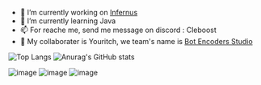 - 🔭 I’m currently working on <a href="https://discord.gg/naJTnTFSmC">Infernus</a>
- 🌱 I’m currently learning Java
- 📫 For reache me, send me message on discord : Cleboost
- 👯 My collaborater is Youritch, we team's name is <a href="https://discord.gg/243tk7k76v">Bot Encoders Studio</a>


![Top Langs](https://github-readme-stats.vercel.app/api/top-langs/?username=Cleboost&hide_progress=false)
![Anurag's GitHub stats](https://github-readme-stats.vercel.app/api?username=Cleboost&show_icons=true&theme=gradient)


![image](https://user-images.githubusercontent.com/61158869/152136133-da0ecec5-7ede-4916-8853-a56e3420c502.png)  ![image](https://user-images.githubusercontent.com/61158869/152136159-7d636840-c464-4ff3-9824-20d23eeb1013.png)  ![image](https://user-images.githubusercontent.com/61158869/152136264-9d60055a-77b2-4395-89f6-af5e012a5a4c.png)


<!--
**Cleboost/Cleboost** is a ✨ _special_ ✨ repository because its `README.md` (this file) appears on your GitHub profile.

Here are some ideas to get you started:

- 🔭 I’m currently working on ...
- 🌱 I’m currently learning ...
- 👯 I’m looking to collaborate on ...
- 🤔 I’m looking for help with ...
- 💬 Ask me about ...
- 📫 How to reach me: ...
- 😄 Pronouns: ...
- ⚡ Fun fact: ...
-->
